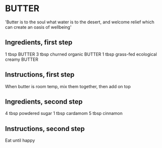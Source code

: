 # BUTTER

'Butter is to the soul what water is to the desert, and welcome relief which can create an oasis of wellbeing'

## Ingredients, first step
1 tbsp BUTTER
3 tbsp churned organic BUTTER
1 tbsp grass-fed ecological creamy BUTTER

## Instructions, first step
When butter is room temp, mix them together, then add on top

## Ingredients, second step
4 tbsp powdered sugar
1 tbsp cardamom
5 tbsp cinnamon

## Instructions, second step
Eat until happy
